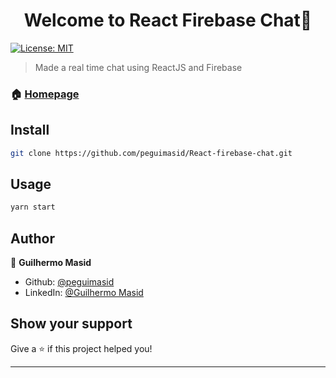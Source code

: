 <h1 align="center">Welcome to React Firebase Chat👋</h1>
<p>
  <a href="#" target="_blank">
    <img alt="License: MIT" src="https://img.shields.io/badge/License-MIT-yellow.svg" />
  </a>
</p>

> Made a real time chat using ReactJS and Firebase

### 🏠 [Homepage](https://react-firebase-chat.netlify.app/)

## Install

```sh
git clone https://github.com/peguimasid/React-firebase-chat.git
```

## Usage

```sh
yarn start
```

## Author

👤 **Guilhermo Masid**

* Github: [@peguimasid](https://github.com/peguimasid)
* LinkedIn: [@Guilhermo Masid](https://www.linkedin.com/in/guilhermo-masid-494677b8/)

## Show your support

Give a ⭐️ if this project helped you!

***


